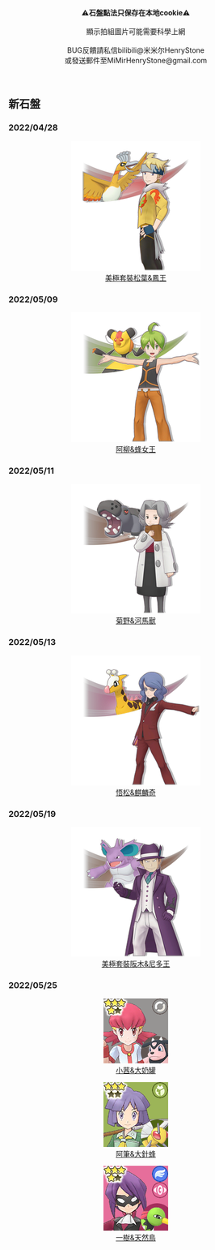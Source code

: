 <p align="center">⚠<b>石盤點法只保存在本地cookie</b>⚠<br><br>顯示拍組圖片可能需要科學上網<br><br>BUG反饋請私信bilibili@米米尔HenryStone<br>或發送郵件至MiMirHenryStone@gmail.com</p><br>

## 新石盤
### 2022/04/28
<p align="center"><a href="https://mimirhenrystone.github.io/Sync-Grid/grids/美極套裝松葉&鳳王.html"><img src="https://raw.githubusercontent.com/MiMirHenryStone/Sync-Grid/master/scouts/event_4040_1W_FesPickup_01.event_4040_1W_FesPickup_01_1.png"><br>美極套裝松葉&鳳王</a></p>

### 2022/05/09
<p align="center"><a href="https://mimirhenrystone.github.io/Sync-Grid/grids/阿柳&蜂女王.html"><img src="https://raw.githubusercontent.com/MiMirHenryStone/Sync-Grid/master/scouts/event_4040_2W_MasterTicket_01.event_4040_2W_MasterTicket_01_1.png"><br>阿柳&蜂女王</a></p>

### 2022/05/11
<p align="center"><a href="https://mimirhenrystone.github.io/Sync-Grid/grids/菊野&河馬獸.html"><img src="https://raw.githubusercontent.com/MiMirHenryStone/Sync-Grid/master/scouts/event_4040_2W_MasterTicket_02.event_4040_2W_MasterTicket_02_1.png"><br>菊野&河馬獸</a></p>

### 2022/05/13
<p align="center"><a href="https://mimirhenrystone.github.io/Sync-Grid/grids/悟松&麒麟奇.html"><img src="https://raw.githubusercontent.com/MiMirHenryStone/Sync-Grid/master/scouts/event_4040_2W_MasterTicket_03.event_4040_2W_MasterTicket_03_1.png"><br>悟松&麒麟奇</a></p>

### 2022/05/19
<p align="center"><a href="https://mimirhenrystone.github.io/Sync-Grid/grids/美極套裝阪木&尼多王.html"><img src="https://raw.githubusercontent.com/MiMirHenryStone/Sync-Grid/master/scouts/event_4040_3W_FesPickup_01.event_4040_3W_FesPickup_01_1.png"><br>美極套裝阪木&尼多王</a></p>

### 2022/05/25
<p align="center"><a href="https://mimirhenrystone.github.io/Sync-Grid/grids/小茜&大奶罐.html"><img src="https://raw.githubusercontent.com/MiMirHenryStone/Sync-Grid/master/icons/小茜&大奶罐.png"><br>小茜&大奶罐</a></p>
<p align="center"><a href="https://mimirhenrystone.github.io/Sync-Grid/grids/阿筆&大針蜂.html"><img src="https://raw.githubusercontent.com/MiMirHenryStone/Sync-Grid/master/icons/阿筆&大針蜂.png"><br>阿筆&大針蜂</a></p>
<p align="center"><a href="https://mimirhenrystone.github.io/Sync-Grid/grids/一樹&天然鳥.html"><img src="https://raw.githubusercontent.com/MiMirHenryStone/Sync-Grid/master/icons/一樹&天然鳥.png"><br>一樹&天然鳥</a></p>

<br>

